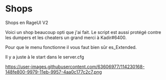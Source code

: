 # Shops
Shops en RageUI V2

Voici un shop beaucoup opti que j'ai fait. 
Le script est aussi protégé contre les dumpers et les cheaters un grand merci à Kadir#6400.

Pour que le menu fonctionne il vous faut bien sûr es_Extended.

Il y a juste à le start dans le server.cfg

https://user-images.githubusercontent.com/63606977/114230168-148fe800-9979-11eb-9957-4aa0c177c2c7.png


